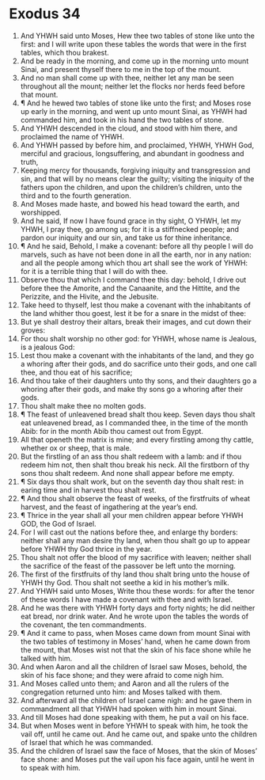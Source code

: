 ﻿# Exodus 34
1. And YHWH said unto Moses, Hew thee two tables of stone like unto the first: and I will write upon these tables the words that were in the first tables, which thou brakest. 
2. And be ready in the morning, and come up in the morning unto mount Sinai, and present thyself there to me in the top of the mount. 
3. And no man shall come up with thee, neither let any man be seen throughout all the mount; neither let the flocks nor herds feed before that mount. 
4. ¶ And he hewed two tables of stone like unto the first; and Moses rose up early in the morning, and went up unto mount Sinai, as YHWH had commanded him, and took in his hand the two tables of stone. 
5. And YHWH descended in the cloud, and stood with him there, and proclaimed the name of YHWH. 
6. And YHWH passed by before him, and proclaimed, YHWH, YHWH God, merciful and gracious, longsuffering, and abundant in goodness and truth, 
7. Keeping mercy for thousands, forgiving iniquity and transgression and sin, and that will by no means clear the guilty; visiting the iniquity of the fathers upon the children, and upon the children’s children, unto the third and to the fourth generation. 
8. And Moses made haste, and bowed his head toward the earth, and worshipped. 
9. And he said, If now I have found grace in thy sight, O YHWH, let my YHWH, I pray thee, go among us; for it is a stiffnecked people; and pardon our iniquity and our sin, and take us for thine inheritance. 
10. ¶ And he said, Behold, I make a covenant: before all thy people I will do marvels, such as have not been done in all the earth, nor in any nation: and all the people among which thou art shall see the work of YHWH: for it is a terrible thing that I will do with thee. 
11. Observe thou that which I command thee this day: behold, I drive out before thee the Amorite, and the Canaanite, and the Hittite, and the Perizzite, and the Hivite, and the Jebusite. 
12. Take heed to thyself, lest thou make a covenant with the inhabitants of the land whither thou goest, lest it be for a snare in the midst of thee: 
13. But ye shall destroy their altars, break their images, and cut down their groves: 
14. For thou shalt worship no other god: for YHWH, whose name is Jealous, is a jealous God: 
15. Lest thou make a covenant with the inhabitants of the land, and they go a whoring after their gods, and do sacrifice unto their gods, and one call thee, and thou eat of his sacrifice; 
16. And thou take of their daughters unto thy sons, and their daughters go a whoring after their gods, and make thy sons go a whoring after their gods. 
17. Thou shalt make thee no molten gods. 
18. ¶ The feast of unleavened bread shalt thou keep. Seven days thou shalt eat unleavened bread, as I commanded thee, in the time of the month Abib: for in the month Abib thou camest out from Egypt. 
19. All that openeth the matrix is mine; and every firstling among thy cattle, whether ox or sheep, that is male. 
20. But the firstling of an ass thou shalt redeem with a lamb: and if thou redeem him not, then shalt thou break his neck. All the firstborn of thy sons thou shalt redeem. And none shall appear before me empty. 
21. ¶ Six days thou shalt work, but on the seventh day thou shalt rest: in earing time and in harvest thou shalt rest. 
22. ¶ And thou shalt observe the feast of weeks, of the firstfruits of wheat harvest, and the feast of ingathering at the year’s end. 
23. ¶ Thrice in the year shall all your men children appear before YHWH GOD, the God of Israel. 
24. For I will cast out the nations before thee, and enlarge thy borders: neither shall any man desire thy land, when thou shalt go up to appear before YHWH thy God thrice in the year. 
25. Thou shalt not offer the blood of my sacrifice with leaven; neither shall the sacrifice of the feast of the passover be left unto the morning. 
26. The first of the firstfruits of thy land thou shalt bring unto the house of YHWH thy God. Thou shalt not seethe a kid in his mother’s milk. 
27. And YHWH said unto Moses, Write thou these words: for after the tenor of these words I have made a covenant with thee and with Israel. 
28. And he was there with YHWH forty days and forty nights; he did neither eat bread, nor drink water. And he wrote upon the tables the words of the covenant, the ten commandments. 
29. ¶ And it came to pass, when Moses came down from mount Sinai with the two tables of testimony in Moses’ hand, when he came down from the mount, that Moses wist not that the skin of his face shone while he talked with him. 
30. And when Aaron and all the children of Israel saw Moses, behold, the skin of his face shone; and they were afraid to come nigh him. 
31. And Moses called unto them; and Aaron and all the rulers of the congregation returned unto him: and Moses talked with them. 
32. And afterward all the children of Israel came nigh: and he gave them in commandment all that YHWH had spoken with him in mount Sinai. 
33. And till Moses had done speaking with them, he put a vail on his face. 
34. But when Moses went in before YHWH to speak with him, he took the vail off, until he came out. And he came out, and spake unto the children of Israel that which he was commanded. 
35. And the children of Israel saw the face of Moses, that the skin of Moses’ face shone: and Moses put the vail upon his face again, until he went in to speak with him. 
